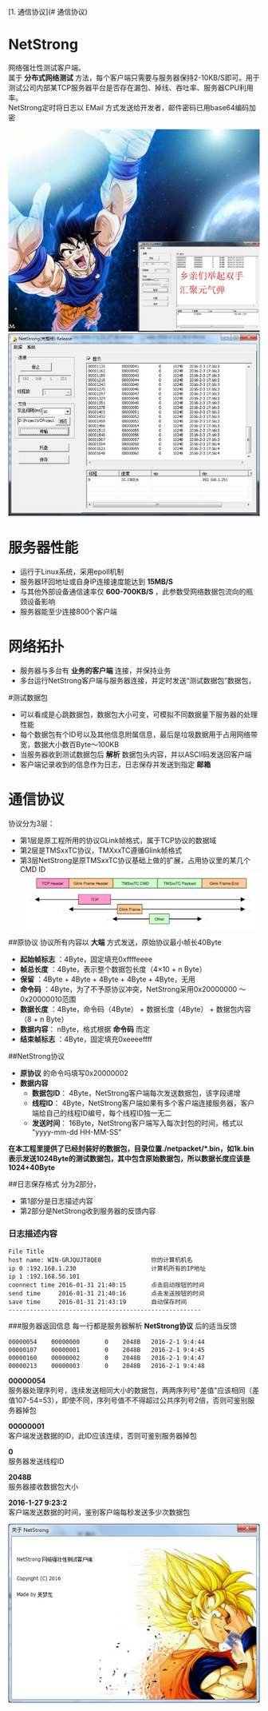 [1. 通信协议](# 通信协议)

# NetStrong

网络强壮性测试客户端。  
属于 **分布式网络测试** 方法，每个客户端只需要与服务器保持2-10KB/S即可。用于测试公司内部某TCP服务器平台是否存在漏包、掉线、吞吐率、服务器CPU利用率。  
NetStrong定时将日志以 EMail 方式发送给开发者，邮件密码已用base64编码加密


![image](doc/image/DragonBall.jpg)
![image](doc/image/run.jpg)





# 服务器性能
- 运行于Linux系统，采用epoll机制
- 服务器环回地址或自身IP连接速度能达到 **15MB/S**
- 与其他外部设备通信速率仅 **600-700KB/S** ，此参数受网络数据包流向的瓶颈设备影响
- 服务器能至少连接800个客户端





# 网络拓扑
- 服务器与多台有 **业务的客户端** 连接，并保持业务
- 多台运行NetStrong客户端与服务器连接，并定时发送“测试数据包”数据包，





#测试数据包
- 可以看成是心跳数据包，数据包大小可变，可模拟不同数据量下服务器的处理性能
- 每个数据包有个ID号以及其他信息附属信息，最后是垃圾数据用于占用网络带宽，数据大小数百Byte～100KB
- 当服务器收到测试数据包后 **解析** 数据包头内容，并以ASCII码发送回客户端
- 客户端记录收到的信息作为日志，日志保存并发送到指定 **邮箱**





# 通信协议
协议分为3层：

* 第1层是原工程所用的协议GLink帧格式，属于TCP协议的数据域
* 第2层是TMSxxTC协议，TMXxxTC遵循Glink帧格式
* 第3层NetStrong是原TMSxxTC协议基础上做的扩展，占用协议里的某几个CMD ID
![image](doc/image/TMSxxTCformat.png)




##原协议
协议所有内容以 **大端** 方式发送，原始协议最小帧长40Byte  

- **起始帧标志** ：4Byte，固定填充0xffffeeee
- **帧总长度** ：4Byte，表示整个数据包长度（4×10 + n Byte）
- **保留** ：4Byte + 4Byte + 4Byte + 4Byte + 4Byte，无用
- **命令码** ：4Byte，为了不予原协议冲突，NetStrong采用0x20000000 ～ 0x20000010范围
- **数据长度** ：4Byte，命令码（4Byte） + 数据长度（4Byte） + 数据包内容 （8 + n Byte）
- **数据内容**： nByte，格式根据 **命令码** 而定
- **结束帧标志** ：4Byte，固定填充0xeeeeffff



##NetStrong协议
- **原协议** 的命令吗填写0x20000002
- **数据内容**
	- **数据包ID**： 4Byte，NetStrong客户端每次发送数据包，该字段递增
	- **线程ID**： 4Byte，NetStrong客户端如果有多个客户端连接服务器，客户端给自己的线程ID编号，每个线程ID独一无二
	- **发送时间**： 16Byte，NetStrong客户端写入每次封包的时间，格式以 "yyyy-mm-dd HH-MM-SS"

**在本工程里提供了已经封装好的数据包，目录位置./netpacket/*.bin，如1k.bin表示发送1024Byte的测试数据包，其中包含原始数据包，所以数据长度应该是1024+40Byte**



##日志保存格式
分为2部分，
- 第1部分是日志描述内容
- 第2部分是NetStrong收到服务器的反馈内容




### 日志描述内容
```
File Title
host name: WIN-GRJQUJT8QE0				你的计算机机名
ip 0 :192.168.1.230						计算机所有的IP地址
ip 1 :192.168.56.101
coonnect time 2016-01-31 21:40:15		点击启动按钮的时间
send time     2016-01-31 21:40:16		点击发送按钮的时间
save time     2016-01-31 21:43:19		自动保存时间
------------------------------------------------------	
```



###服务器返回信息
每一行都是服务器解析 **NetStrong协议** 后的适当反馈
```
00000054	00000000	   0	2048B	2016-2-1 9:4:44
00000107	00000001	   0	2048B	2016-2-1 9:4:45
00000160	00000002	   0	2048B	2016-2-1 9:4:47
00000213	00000003	   0	2048B	2016-2-1 9:4:48
```
**00000054**   
服务器处理序列号，连续发送相同大小的数据包，两两序列号"差值"应该相同（差值107-54=53），即使不同，序列号值不不得超过公共序列号2倍，否则可鉴别服务器掉包

**00000001**   
客户端发送数据的ID，此ID应该连续，否则可鉴别服务器掉包

**0**          
服务器发送线程ID

**2048B**    
服务器接收数据包大小

**2016-1-27 9:23:2**  
客户端发送数据的时间，鉴别客户端每秒发送多少次数据包







![image](doc/image/logo.jpg)